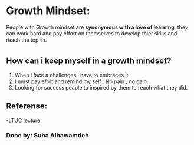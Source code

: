 # Growth Mindset:

People with Growth mindset are **synonymous with a love of learning**, 
they can work hard and pay effort on themselves to develop thier skills and reach the top :+1:.

## How can i keep myself in a growth mindset?
1. When i face a challenges i have to embraces it.
2. I must pay efort and remind my self : No pain , no gain.
3. Looking for success peaple to inspired by them to reach what they did. 





## Referense:
-[LTUC lecture ](https://www.atlassian.com/blog/inside-atlassian/growth-mindset)


### Done by: Suha Alhawamdeh

